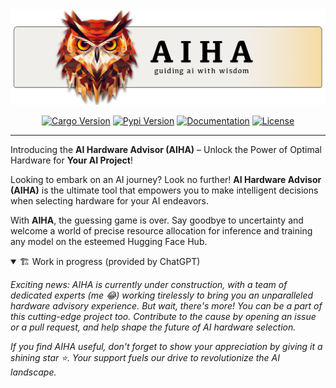 <div align="center">
  <img src="https://github.com/chainyo/aiha/blob/main/assets/aiha-banner.png?raw=true" />

  <br>

[![Cargo Version](https://img.shields.io/crates/v/aiha)](https://crates.io/crates/aiha)
[![Pypi Version](https://img.shields.io/pypi/v/aiha)](https://pypi.org/project/aiha/)
[![Documentation](https://docs.rs/aiha/badge.svg)](https://docs.rs/aiha)
[![License](https://img.shields.io/crates/l/aiha)](https://github.com/chainyo/aiha/blob/main/LICENSE)

</div>

---

Introducing the **AI Hardware Advisor (AIHA)** – Unlock the Power of Optimal Hardware for **Your AI Project**!

Looking to embark on an AI journey? Look no further! **AI Hardware Advisor (AIHA)** is the ultimate tool that empowers 
you to make intelligent decisions when selecting hardware for your AI endeavors.

With **AIHA**, the guessing game is over. Say goodbye to uncertainty and welcome a world of precise resource allocation 
for inference and training any model on the esteemed Hugging Face Hub.

<details open>
<summary>🏗️ Work in progress (provided by ChatGPT)</summary>

*Exciting news: AIHA is currently under construction, with a team of dedicated experts (me 😂) working tirelessly to bring you an unparalleled hardware advisory experience. But wait, there's more! You can be a part of this cutting-edge project too. Contribute to the cause by opening an issue or a pull request, and help shape the future of AI hardware selection.*

*If you find AIHA useful, don't forget to show your appreciation by giving it a shining star ⭐️. Your support fuels our drive to revolutionize the AI landscape.*

</details>
